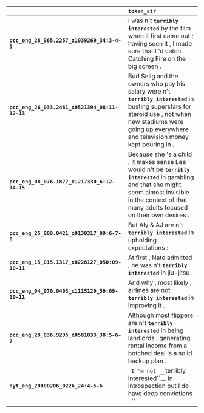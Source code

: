 |                                                 | `token_str`                                                                                                                                                                                                    |
|:------------------------------------------------|:---------------------------------------------------------------------------------------------------------------------------------------------------------------------------------------------------------------|
| **`pcc_eng_28_065.2257_x1039269_34:3-4-5`**     | I was n't __``terribly interested``__ by the film when it first came out ; having seen it , I made sure that I 'd catch Catching Fire on the big screen .                                                      |
| **`pcc_eng_26_033.2481_x0521394_08:11-12-13`**  | Bud Selig and the owners who pay his salary were n't __``terribly interested``__ in busting superstars for steroid use , not when new stadiums were going up everywhere and television money kept pouring in . |
| **`pcc_eng_08_076.1877_x1217330_6:12-14-15`**   | Because she 's a child , it makes sense Lee would n't be __``terribly interested``__ in gambling and that she might seem almost invisible in the context of that many adults focused on their own desires .    |
| **`pcc_eng_25_009.0421_x0130317_09:6-7-8`**     | But Aly & AJ are n't __``terribly interested``__ in upholding expectations :                                                                                                                                   |
| **`pcc_eng_15_015.1317_x0228127_050:09-10-11`** | At first , Nate admitted , he was n't __``terribly interested``__ in jiu-jitsu .                                                                                                                               |
| **`pcc_eng_04_070.0403_x1115129_59:09-10-11`**  | And why , most likely , airlines are not __``terribly interested``__ in improving it .                                                                                                                         |
| **`pcc_eng_28_036.9295_x0581033_38:5-6-7`**     | Although most flippers are n't __``terribly interested``__ in being landlords , generating rental income from a botched deal is a solid backup plan .                                                          |
| **`nyt_eng_20000206_0226_24:4-5-6`**            | `` I 'm not __``terribly interested``__ in introspection but I do have deep convictions . ''                                                                                                                   |